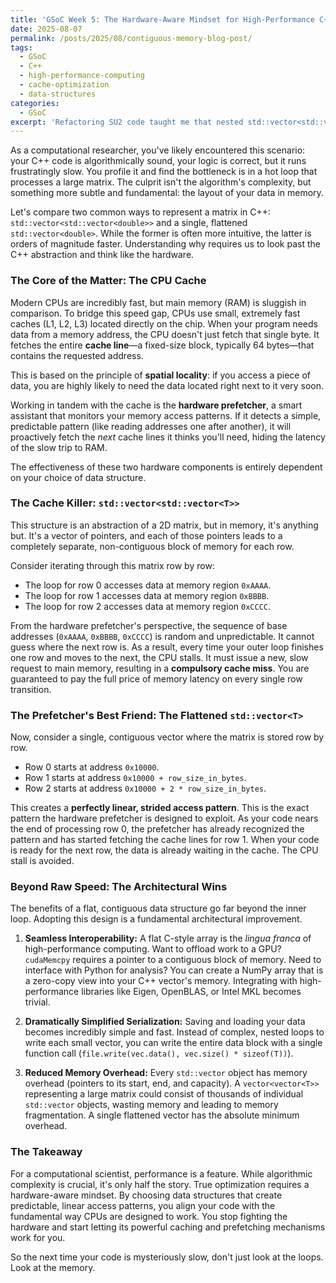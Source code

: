 ```yaml
---
title: 'GSoC Week 5: The Hardware-Aware Mindset for High-Performance C++'
date: 2025-08-07
permalink: /posts/2025/08/contiguous-memory-blog-post/
tags:
  - GSoC
  - C++
  - high-performance-computing
  - cache-optimization
  - data-structures
categories:
  - GSoC
excerpt: 'Refactoring SU2 code taught me that nested std::vector<std::vector<double>> scatters data across memory, leading to cache misses, while a flat std::vector<double> creates a predictable layout that lets hardware prefetchers work efficiently. This simple change delivered notable performance gains and streamlined GPU interfacing and serialization.'
---
```


As a computational researcher, you've likely encountered this scenario: your C++ code is algorithmically sound, your logic is correct, but it runs frustratingly slow. You profile it and find the bottleneck is in a hot loop that processes a large matrix. The culprit isn't the algorithm's complexity, but something more subtle and fundamental: the layout of your data in memory.

Let's compare two common ways to represent a matrix in C++: `std::vector<std::vector<double>>` and a single, flattened `std::vector<double>`. While the former is often more intuitive, the latter is orders of magnitude faster. Understanding why requires us to look past the C++ abstraction and think like the hardware.

### The Core of the Matter: The CPU Cache

Modern CPUs are incredibly fast, but main memory (RAM) is sluggish in comparison. To bridge this speed gap, CPUs use small, extremely fast caches (L1, L2, L3) located directly on the chip. When your program needs data from a memory address, the CPU doesn't just fetch that single byte. It fetches the entire **cache line**—a fixed-size block, typically 64 bytes—that contains the requested address.

This is based on the principle of **spatial locality**: if you access a piece of data, you are highly likely to need the data located right next to it very soon.

Working in tandem with the cache is the **hardware prefetcher**, a smart assistant that monitors your memory access patterns. If it detects a simple, predictable pattern (like reading addresses one after another), it will proactively fetch the *next* cache lines it thinks you'll need, hiding the latency of the slow trip to RAM.

The effectiveness of these two hardware components is entirely dependent on your choice of data structure.

### The Cache Killer: `std::vector<std::vector<T>>`

This structure is an abstraction of a 2D matrix, but in memory, it's anything but. It's a vector of pointers, and each of those pointers leads to a completely separate, non-contiguous block of memory for each row.

Consider iterating through this matrix row by row:
-   The loop for row 0 accesses data at memory region `0xAAAA`.
-   The loop for row 1 accesses data at memory region `0xBBBB`.
-   The loop for row 2 accesses data at memory region `0xCCCC`.

From the hardware prefetcher's perspective, the sequence of base addresses (`0xAAAA`, `0xBBBB`, `0xCCCC`) is random and unpredictable. It cannot guess where the next row is. As a result, every time your outer loop finishes one row and moves to the next, the CPU stalls. It must issue a new, slow request to main memory, resulting in a **compulsory cache miss**. You are guaranteed to pay the full price of memory latency on every single row transition.

### The Prefetcher's Best Friend: The Flattened `std::vector<T>`

Now, consider a single, contiguous vector where the matrix is stored row by row.

-   Row 0 starts at address `0x10000`.
-   Row 1 starts at address `0x10000 + row_size_in_bytes`.
-   Row 2 starts at address `0x10000 + 2 * row_size_in_bytes`.

This creates a **perfectly linear, strided access pattern**. This is the exact pattern the hardware prefetcher is designed to exploit. As your code nears the end of processing row 0, the prefetcher has already recognized the pattern and has started fetching the cache lines for row 1. When your code is ready for the next row, the data is already waiting in the cache. The CPU stall is avoided.

### Beyond Raw Speed: The Architectural Wins

The benefits of a flat, contiguous data structure go far beyond the inner loop. Adopting this design is a fundamental architectural improvement.

1.  **Seamless Interoperability:** A flat C-style array is the *lingua franca* of high-performance computing. Want to offload work to a GPU? `cudaMemcpy` requires a pointer to a contiguous block of memory. Need to interface with Python for analysis? You can create a NumPy array that is a zero-copy view into your C++ vector's memory. Integrating with high-performance libraries like Eigen, OpenBLAS, or Intel MKL becomes trivial.

2.  **Dramatically Simplified Serialization:** Saving and loading your data becomes incredibly simple and fast. Instead of complex, nested loops to write each small vector, you can write the entire data block with a single function call (`file.write(vec.data(), vec.size() * sizeof(T))`).

3.  **Reduced Memory Overhead:** Every `std::vector` object has memory overhead (pointers to its start, end, and capacity). A `vector<vector<T>>` representing a large matrix could consist of thousands of individual `std::vector` objects, wasting memory and leading to memory fragmentation. A single flattened vector has the absolute minimum overhead.

### The Takeaway

For a computational scientist, performance is a feature. While algorithmic complexity is crucial, it's only half the story. True optimization requires a hardware-aware mindset. By choosing data structures that create predictable, linear access patterns, you align your code with the fundamental way CPUs are designed to work. You stop fighting the hardware and start letting its powerful caching and prefetching mechanisms work for you.

So the next time your code is mysteriously slow, don't just look at the loops. Look at the memory.
